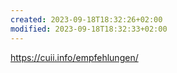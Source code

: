 ```yaml
---
created: 2023-09-18T18:32:26+02:00
modified: 2023-09-18T18:32:33+02:00
---
```


https://cuii.info/empfehlungen/
